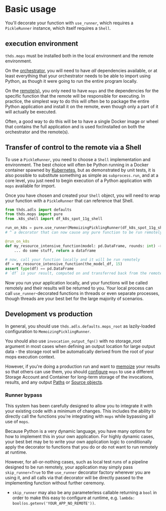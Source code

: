 # Basic usage

You'll decorate your function with `use_runner`, which requires a `PickleRunner` instance, which itself
requires a `Shell`.

## execution environment

`thds.mops` must be installed both in the local environment and the remote environment.

On the [orchestrator](./orchestrator.md), you will need to have _all_ dependencies available, or at least
everything that your orchestrator needs to be able to import using Python, as though it were going to run
the entire program locally.

On the [remote(s)](./remote.md), you only need to have `mops` and the dependencies for the specific
function that the remote will be responsible for executing. In practice, the simplest way to do this will
often be to package the entire Python application and install it on the remote, even though only a part
of it will actually be executed.

Often, a good way to do this will be to have a single Docker image or wheel that contains the full
application and is used for/installed on both the orchestrator and the remote(s).

## Transfer of control to the remote via a Shell

To use a `PickleRunner`, you need to choose a `Shell` implementation and environment. The best choice
will often be Python running in a Docker container spawned by [Kubernetes](./kubernetes.md), but as
demonstrated by unit tests, it is also possible to substitute something as simple as `subprocess.run`,
and at a core level, you just need to begin execution of a Python application with `mops` available for
import.

Once you have chosen and created your `Shell` object, you will need to wrap your function with a
`PickleRunner` that can reference that Shell.

```python
from thds.adls import defaults
from thds.mops import pure
from .k8s_shell import df_k8s_spot_11g_shell

run_on_k8s = pure.use_runner(MemoizingPicklingRunner(df_k8s_spot_11g_shell, defaults.mops_root))
# ^ a decorator that can now cause any pure function to be run remotely on K8s...

@run_on_k8s
def my_resource_intensive_function(model: pd.DataFrame, rounds: int) -> pd.DataFrame:
    ... do some stuff, return a dataframe

# now, call your function locally and it will be run remotely
df = my_resource_intensive_function(the_model_df, 15)
assert type(df) == pd.DataFrame
# `df` is your result, computed on and transferred back from the remote context
```

Now you run your application locally, and your functions will be called remotely and their results will
be returned to you. Your local process can call `use_runner`-decorated functions in threads or even
separate processes, though threads are your best bet for the large majority of scenarios.

## Development vs production

In general, you should use `thds.adls.defaults.mops_root` as lazily-loaded configuration to
`MemoizingPicklingRunner`.

You should also use `invocation_output_fqn()` with no storage_root argument in most cases when defining
an output location for large output data - the storage root will be automatically derived from the root
of your mops execution context.

However, if you're doing a production run and want to [memoize](./memoization.md) your results so that
others can use them, you should [configure](./config.md#production-runs) `mops` to use a different
Storage Account and Container for long-term storage of the invocations, results, and any output
[Paths](./paths.md) or [Source objects](./optimizations.md#thds-core-source).

### Runner bypass

This system has been carefully designed to allow you to integrate it with your existing code with a
minimum of changes. This includes the ability to directly call the functions you're integrating with
`mops` while bypassing all use of `mops`.

Because Python is a very dynamic language, you have many options for how to implement this in your own
application. For highly dynamic cases, your best bet may be to write your own application logic to
conditionally apply the decorator to functions that you do or do not want to run remotely at runtime.

However, for all-or-nothing cases, such as local test runs of a pipeline designed to be run remotely,
your application may simply pass `skip_runner=True` to the `use_runner` decorator factory wherever you
are using it, and all calls via that decorator will be directly passed to the implementing function
without further ceremony.

- `skip_runner` may also be any parameterless callable returning a `bool` in order to make this easy to
  configure at runtime, e.g. `lambda: bool(os.getenv('YOUR_APP_NO_REMOTE'))`.
